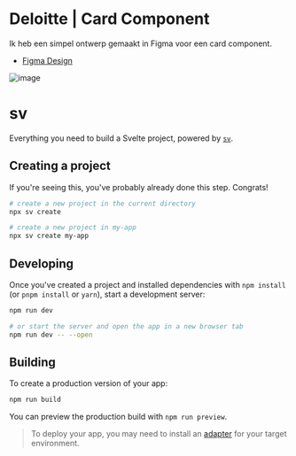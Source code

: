 # Deloitte | Card Component
Ik heb een simpel ontwerp gemaakt in Figma voor een card component.
* [Figma Design](https://www.figma.com/proto/KLXVoYxsyp2glrm6jzBnVm/Untitled?node-id=0-1&t=KBPtJceTm1O6Iqvx-1)

![image](https://github.com/user-attachments/assets/fac1d000-7699-4ac8-8b1f-7f6148437fc3)

# sv

Everything you need to build a Svelte project, powered by [`sv`](https://github.com/sveltejs/cli).

## Creating a project

If you're seeing this, you've probably already done this step. Congrats!

```bash
# create a new project in the current directory
npx sv create

# create a new project in my-app
npx sv create my-app
```

## Developing

Once you've created a project and installed dependencies with `npm install` (or `pnpm install` or `yarn`), start a development server:

```bash
npm run dev

# or start the server and open the app in a new browser tab
npm run dev -- --open
```

## Building

To create a production version of your app:

```bash
npm run build
```

You can preview the production build with `npm run preview`.

> To deploy your app, you may need to install an [adapter](https://svelte.dev/docs/kit/adapters) for your target environment.
